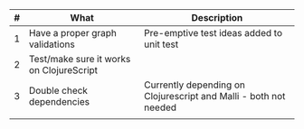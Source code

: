 | # | What                                     | Description                                                      |
|---|------------------------------------------|------------------------------------------------------------------|
| 1 | Have a proper graph validations          | Pre-emptive test ideas added to unit test                        |
| 2 | Test/make sure it works on ClojureScript |                                                                  |
| 3 | Double check dependencies                | Currently depending on Clojurescript and Malli - both not needed |
|   |                                          |                                                                  |
